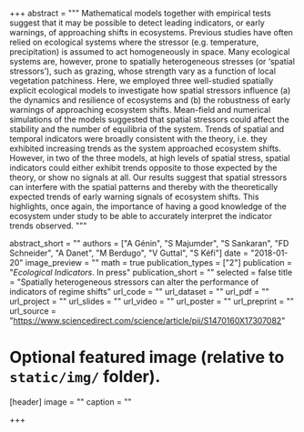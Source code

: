 +++
abstract = """
Mathematical models together with empirical tests suggest that it may be
possible to detect leading indicators, or early warnings, of approaching shifts
in ecosystems. Previous studies have often relied on ecological systems where
the stressor (e.g. temperature, precipitation) is assumed to act homogeneously
in space. Many ecological systems are, however, prone to spatially heterogeneous
stresses (or ‘spatial stressors’), such as grazing, whose strength vary as a
function of local vegetation patchiness. Here, we employed three well-studied
spatially explicit ecological models to investigate how spatial stressors
influence (a) the dynamics and resilience of ecosystems and (b) the robustness
of early warnings of approaching ecosystem shifts. Mean-field and numerical
simulations of the models suggested that spatial stressors could affect the
stability and the number of equilibria of the system. Trends of spatial and
temporal indicators were broadly consistent with the theory, i.e. they exhibited
increasing trends as the system approached ecosystem shifts. However, in two of
the three models, at high levels of spatial stress, spatial indicators could
either exhibit trends opposite to those expected by the theory, or show no
signals at all. Our results suggest that spatial stressors can interfere with
the spatial patterns and thereby with the theoretically expected trends of early
warning signals of ecosystem shifts. This highlights, once again, the importance
of having a good knowledge of the ecosystem under study to be able to accurately
interpret the indicator trends observed.
"""

abstract_short = "" 
authors = ["A Génin", "S Majumder", "S Sankaran", "FD Schneider", "A Danet", "M Berdugo", "V Guttal", "S Kéfi"]
date = "2018-01-20"
image_preview = ""
math = true
publication_types = ["2"]
publication = "*Ecological Indicators*. In press"
publication_short = ""
selected = false 
title = "Spatially heterogeneous stressors can alter the performance of indicators of regime shifts"
url_code = ""
url_dataset = ""
url_pdf = ""
url_project = ""
url_slides = ""
url_video = ""
url_poster = ""
url_preprint = ""
url_source = "https://www.sciencedirect.com/science/article/pii/S1470160X17307082"


# Optional featured image (relative to `static/img/` folder).
[header]
image = ""
caption = ""

+++
